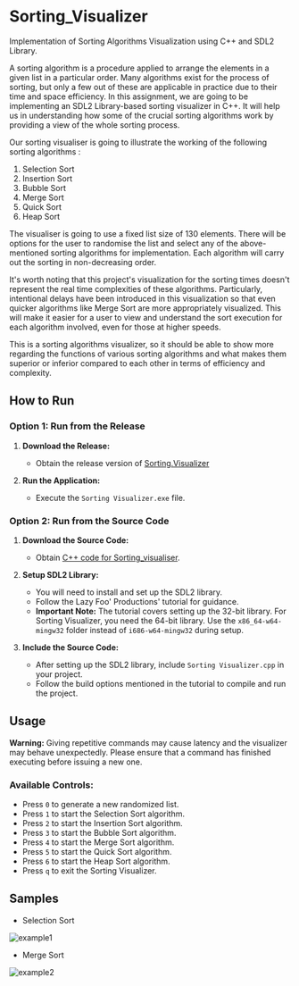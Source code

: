 # Sorting_Visualizer
Implementation of Sorting Algorithms Visualization using C++ and SDL2 Library.

A sorting algorithm is a procedure applied to arrange the elements in a given list in a particular order. Many algorithms exist for the process of sorting, but only a few out of these are applicable in practice due to their time and space efficiency. In this assignment, we are going to be implementing an SDL2 Library-based sorting visualizer in C++. It will help us in understanding how some of the crucial sorting algorithms work by providing a view of the whole sorting process.

Our sorting visualiser is going to illustrate the working of the following sorting algorithms :

1. Selection Sort  
2. Insertion Sort  
3. Bubble Sort  
4. Merge Sort  
5. Quick Sort  
6. Heap Sort  

The visualiser is going to use a fixed list size of 130 elements. There will be options for the user to randomise the list and select any of the above-mentioned sorting algorithms for implementation. Each algorithm will carry out the sorting in non-decreasing order.

It's worth noting that this project's visualization for the sorting times doesn't represent the real time complexities of these algorithms. Particularly, intentional delays have been introduced in this visualization so that even quicker algorithms like Merge Sort are more appropriately visualized. This will make it easier for a user to view and understand the sort execution for each algorithm involved, even for those at higher speeds.

This is a sorting algorithms visualizer, so it should be able to show more regarding the functions of various sorting algorithms and what makes them superior or inferior compared to each other in terms of efficiency and complexity.



## How to Run

### Option 1: Run from the Release

1. **Download the Release:**
   - Obtain the release version of [Sorting.Visualizer](https://github.com/user-attachments/files/16456377/Sorting.Visualizer.zip)

2. **Run the Application:**
   - Execute the `Sorting Visualizer.exe` file.


### Option 2: Run from the Source Code

1. **Download the Source Code:**
   - Obtain  [C++ code for Sorting_visualiser](https://github.com/user-attachments/files/16459136/Sorting_visualiser.zip).


2. **Setup SDL2 Library:**
   - You will need to install and set up the SDL2 library.
   - Follow the Lazy Foo' Productions' tutorial for guidance.
   - **Important Note:** The tutorial covers setting up the 32-bit library. For Sorting Visualizer, you need the 64-bit library. Use the `x86_64-w64-mingw32` folder instead of `i686-w64-mingw32` during setup.

3. **Include the Source Code:**
   - After setting up the SDL2 library, include `Sorting Visualizer.cpp` in your project.
   - Follow the build options mentioned in the tutorial to compile and run the project.



## Usage

**Warning:** Giving repetitive commands may cause latency and the visualizer may behave unexpectedly. Please ensure that a command has finished executing before issuing a new one.

### Available Controls:

- Press `0` to generate a new randomized list.
- Press `1` to start the Selection Sort algorithm.
- Press `2` to start the Insertion Sort algorithm.
- Press `3` to start the Bubble Sort algorithm.
- Press `4` to start the Merge Sort algorithm.
- Press `5` to start the Quick Sort algorithm.
- Press `6` to start the Heap Sort algorithm.
- Press `q` to exit the Sorting Visualizer.

## Samples

   - Selection Sort
     
![example1](https://github.com/user-attachments/assets/2bedff7c-1cb1-49ba-9a94-221dc5fa9405)



   - Merge Sort
    
![example2](https://github.com/user-attachments/assets/b58074a6-43bb-4d1f-9879-af2276c5452f)
